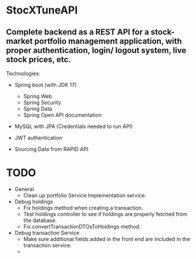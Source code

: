 # StocXTuneAPI
## Complete backend as a REST API for a stock-market portfolio management application, with proper authentication, login/ logout system, live stock prices, etc.

Technologies:

- Spring boot (with JDK 17)
    - Spring Web
    - Spring Security
    - Spring Data
    - Spring Open API documentation
- MySQL with JPA (Credentials needed to run API)
- JWT authentication

- Sourcing Data from RAPID API

# TODO 
- General 
  - Clean up portfolio Service Implementation service.
- Debug holdings
  - Fix holdings method when creating a transaction. 
  - Test holdings controller to see if holdings are properly fetched from the database. 
  - Fix convertTransactionDTOsToHoldings method. 
- Debug transaction Service 
  - Make sure additional fields added in the front end are included in the transaction service. 
  - 